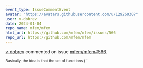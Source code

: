 ```yaml
---
event_type: IssueCommentEvent
avatar: "https://avatars.githubusercontent.com/u/12926030?"
user: v-dobrev
date: 2024-01-04
repo_name: mfem/mfem
html_url: https://github.com/mfem/mfem/issues/566
repo_url: https://github.com/mfem/mfem
---
```


<a href='https://github.com/v-dobrev' target='_blank'>v-dobrev</a> commented on issue <a href='https://github.com/mfem/mfem/issues/566' target='_blank'>mfem/mfem#566</a>.

<small>Basically, the idea is that the set of functions { `